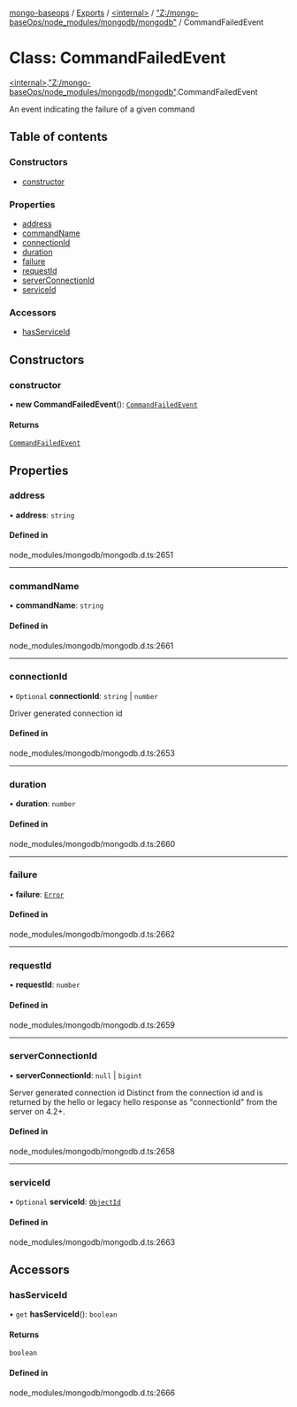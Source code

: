 [mongo-baseops](../README.md) / [Exports](../modules.md) / [\<internal\>](../modules/internal_.md) / ["Z:/mongo-baseOps/node\_modules/mongodb/mongodb"](../modules/internal_._Z__mongo_baseOps_node_modules_mongodb_mongodb_.md) / CommandFailedEvent

# Class: CommandFailedEvent

[\<internal\>](../modules/internal_.md).["Z:/mongo-baseOps/node\_modules/mongodb/mongodb"](../modules/internal_._Z__mongo_baseOps_node_modules_mongodb_mongodb_.md).CommandFailedEvent

An event indicating the failure of a given command

## Table of contents

### Constructors

- [constructor](internal_._Z__mongo_baseOps_node_modules_mongodb_mongodb_.CommandFailedEvent.md#constructor)

### Properties

- [address](internal_._Z__mongo_baseOps_node_modules_mongodb_mongodb_.CommandFailedEvent.md#address)
- [commandName](internal_._Z__mongo_baseOps_node_modules_mongodb_mongodb_.CommandFailedEvent.md#commandname)
- [connectionId](internal_._Z__mongo_baseOps_node_modules_mongodb_mongodb_.CommandFailedEvent.md#connectionid)
- [duration](internal_._Z__mongo_baseOps_node_modules_mongodb_mongodb_.CommandFailedEvent.md#duration)
- [failure](internal_._Z__mongo_baseOps_node_modules_mongodb_mongodb_.CommandFailedEvent.md#failure)
- [requestId](internal_._Z__mongo_baseOps_node_modules_mongodb_mongodb_.CommandFailedEvent.md#requestid)
- [serverConnectionId](internal_._Z__mongo_baseOps_node_modules_mongodb_mongodb_.CommandFailedEvent.md#serverconnectionid)
- [serviceId](internal_._Z__mongo_baseOps_node_modules_mongodb_mongodb_.CommandFailedEvent.md#serviceid)

### Accessors

- [hasServiceId](internal_._Z__mongo_baseOps_node_modules_mongodb_mongodb_.CommandFailedEvent.md#hasserviceid)

## Constructors

### constructor

• **new CommandFailedEvent**(): [`CommandFailedEvent`](internal_._Z__mongo_baseOps_node_modules_mongodb_mongodb_.CommandFailedEvent.md)

#### Returns

[`CommandFailedEvent`](internal_._Z__mongo_baseOps_node_modules_mongodb_mongodb_.CommandFailedEvent.md)

## Properties

### address

• **address**: `string`

#### Defined in

node_modules/mongodb/mongodb.d.ts:2651

___

### commandName

• **commandName**: `string`

#### Defined in

node_modules/mongodb/mongodb.d.ts:2661

___

### connectionId

• `Optional` **connectionId**: `string` \| `number`

Driver generated connection id

#### Defined in

node_modules/mongodb/mongodb.d.ts:2653

___

### duration

• **duration**: `number`

#### Defined in

node_modules/mongodb/mongodb.d.ts:2660

___

### failure

• **failure**: [`Error`](../interfaces/internal_.Error.md)

#### Defined in

node_modules/mongodb/mongodb.d.ts:2662

___

### requestId

• **requestId**: `number`

#### Defined in

node_modules/mongodb/mongodb.d.ts:2659

___

### serverConnectionId

• **serverConnectionId**: ``null`` \| `bigint`

Server generated connection id
Distinct from the connection id and is returned by the hello or legacy hello response as "connectionId" from the server on 4.2+.

#### Defined in

node_modules/mongodb/mongodb.d.ts:2658

___

### serviceId

• `Optional` **serviceId**: [`ObjectId`](internal_._Z__mongo_baseOps_node_modules_mongodb_mongodb_.BSON.ObjectId.md)

#### Defined in

node_modules/mongodb/mongodb.d.ts:2663

## Accessors

### hasServiceId

• `get` **hasServiceId**(): `boolean`

#### Returns

`boolean`

#### Defined in

node_modules/mongodb/mongodb.d.ts:2666
